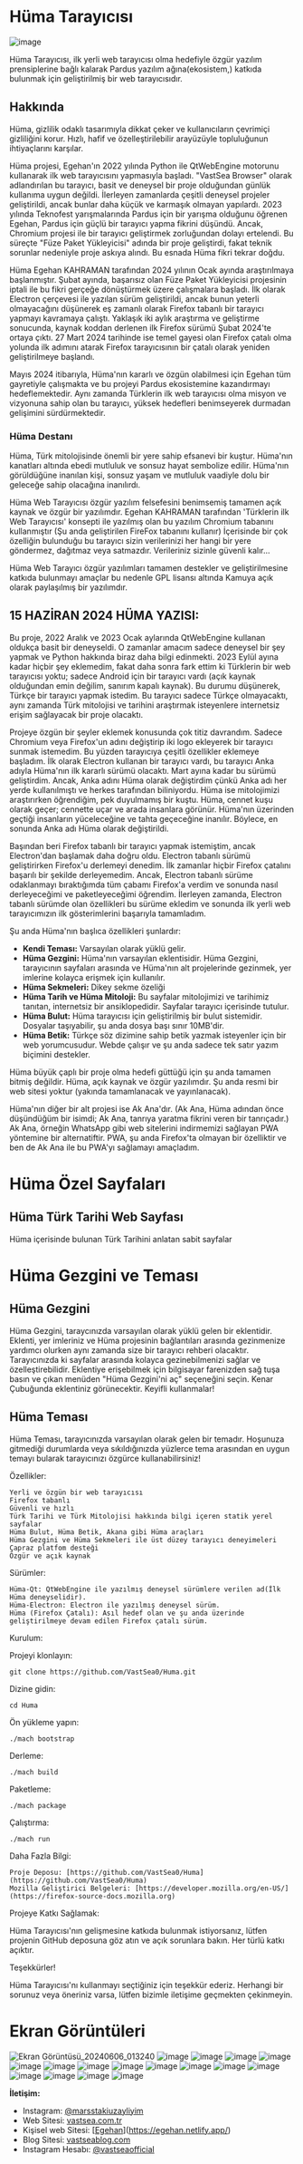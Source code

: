 # Hüma Tarayıcısı
![image](https://github.com/VastSea0/Huma/assets/144556903/13e56ba3-2023-4581-a2c8-0c88fdbb78fd)

Hüma Tarayıcısı, ilk yerli web tarayıcısı olma hedefiyle özgür yazılım prensiplerine bağlı kalarak Pardus yazılım ağına(ekosistem,) katkıda bulunmak için geliştirilmiş bir web tarayıcısıdır.

## Hakkında

Hüma, gizlilik odaklı tasarımıyla dikkat çeker ve kullanıcıların çevrimiçi gizliliğini korur. Hızlı, hafif ve özelleştirilebilir arayüzüyle topluluğunun ihtiyaçlarını karşılar.

Hüma projesi, Egehan'ın 2022 yılında Python ile QtWebEngine motorunu kullanarak ilk web tarayıcısını yapmasıyla başladı. "VastSea Browser" olarak adlandırılan bu tarayıcı, basit ve deneysel bir proje olduğundan günlük kullanıma uygun değildi. İlerleyen zamanlarda çeşitli deneysel projeler geliştirildi, ancak bunlar daha küçük ve karmaşık olmayan yapılardı. 2023 yılında Teknofest yarışmalarında Pardus için bir yarışma olduğunu öğrenen Egehan, Pardus için güçlü bir tarayıcı yapma fikrini düşündü. Ancak, Chromium projesi ile bir tarayıcı geliştirmek zorluğundan dolayı ertelendi. Bu süreçte "Füze Paket Yükleyicisi" adında bir proje geliştirdi, fakat teknik sorunlar nedeniyle proje askıya alındı. Bu esnada Hüma fikri tekrar doğdu.

Hüma Egehan KAHRAMAN tarafından 2024 yılının Ocak ayında araştırılmaya başlanmıştır. Şubat ayında, başarısız olan Füze Paket Yükleyicisi projesinin iptali ile bu fikri gerçeğe dönüştürmek üzere çalışmalara başladı. İlk olarak Electron çerçevesi ile yazılan sürüm geliştirildi, ancak bunun yeterli olmayacağını düşünerek eş zamanlı olarak Firefox tabanlı bir tarayıcı yapmayı kavramaya çalıştı. Yaklaşık iki aylık araştırma ve geliştirme sonucunda, kaynak koddan derlenen ilk Firefox sürümü Şubat 2024'te ortaya çıktı. 27 Mart 2024 tarihinde ise temel gayesi olan Firefox çatalı olma yolunda ilk adımını atarak Firefox tarayıcısının bir çatalı olarak yeniden geliştirilmeye başlandı.

Mayıs 2024 itibarıyla, Hüma'nın kararlı ve özgün olabilmesi için Egehan tüm gayretiyle çalışmakta ve bu projeyi Pardus ekosistemine kazandırmayı hedeflemektedir. Aynı zamanda Türklerin ilk web tarayıcısı olma misyon ve vizyonuna sahip olan bu tarayıcı, yüksek hedefleri benimseyerek durmadan gelişimini sürdürmektedir.

### Hüma Destanı
Hüma, Türk mitolojisinde önemli bir yere sahip efsanevi bir kuştur. Hüma'nın kanatları altında ebedi mutluluk ve sonsuz hayat sembolize edilir. Hüma'nın görüldüğüne inanılan kişi, sonsuz yaşam ve mutluluk vaadiyle dolu bir geleceğe sahip olacağına inanılırdı.

Hüma Web Tarayıcısı özgür yazılım felsefesini benimsemiş tamamen açık kaynak ve özgür bir yazılımdır. Egehan KAHRAMAN tarafından 'Türklerin ilk Web Tarayıcısı' konsepti ile yazılmış olan bu yazılım Chromium tabanını kullanmıştır (Şu anda geliştirilen FireFox tabanını kullanır) İçerisinde bir çok özelliğin bulunduğu bu tarayıcı sizin verilerinizi her hangi bir yere göndermez, dağıtmaz veya satmazdır. Verileriniz sizinle güvenli kalır...

Hüma Web Tarayıcı özgür yazılımları tamamen destekler ve geliştirilmesine katkıda bulunmayı amaçlar bu nedenle GPL lisansı altında Kamuya açık olarak paylaşılmış bir yazılımdır.
## 15 HAZİRAN 2024 HÜMA YAZISI:
Bu proje, 2022 Aralık ve 2023 Ocak aylarında QtWebEngine kullanan oldukça basit bir deneyseldi. O zamanlar amacım sadece deneysel bir şey yapmak ve Python hakkında biraz daha bilgi edinmekti. 2023 Eylül ayına kadar hiçbir şey eklemedim, fakat daha sonra fark ettim ki Türklerin bir web tarayıcısı yoktu; sadece Android için bir tarayıcı vardı (açık kaynak olduğundan emin değilim, sanırım kapalı kaynak). Bu durumu düşünerek, Türkçe bir tarayıcı yapmak istedim. Bu tarayıcı sadece Türkçe olmayacaktı, aynı zamanda Türk mitolojisi ve tarihini araştırmak isteyenlere internetsiz erişim sağlayacak bir proje olacaktı.

Projeye özgün bir şeyler eklemek konusunda çok titiz davrandım. Sadece Chromium veya Firefox'un adını değiştirip iki logo ekleyerek bir tarayıcı sunmak istemedim. Bu yüzden tarayıcıya çeşitli özellikler eklemeye başladım. İlk olarak Electron kullanan bir tarayıcı vardı, bu tarayıcı Anka adıyla Hüma'nın ilk kararlı sürümü olacaktı. Mart ayına kadar bu sürümü geliştirdim. Ancak, Anka adını Hüma olarak değiştirdim çünkü Anka adı her yerde kullanılmıştı ve herkes tarafından biliniyordu. Hüma ise mitolojimizi araştırırken öğrendiğim, pek duyulmamış bir kuştu. Hüma, cennet kuşu olarak geçer; cennette uçar ve arada insanlara görünür. Hüma'nın üzerinden geçtiği insanların yüceleceğine ve tahta geçeceğine inanılır. Böylece, en sonunda Anka adı Hüma olarak değiştirildi.

Başından beri Firefox tabanlı bir tarayıcı yapmak istemiştim, ancak Electron'dan başlamak daha doğru oldu. Electron tabanlı sürümü geliştirirken Firefox'u derlemeyi denedim. İlk zamanlar hiçbir Firefox çatalını başarılı bir şekilde derleyemedim. Ancak, Electron tabanlı sürüme odaklanmayı bıraktığımda tüm çabamı Firefox'a verdim ve sonunda nasıl derleyeceğimi ve paketleyeceğimi öğrendim. İlerleyen zamanda, Electron tabanlı sürümde olan özellikleri bu sürüme ekledim ve sonunda ilk yerli web tarayıcımızın ilk gösterimlerini başarıyla tamamladım.

Şu anda Hüma'nın başlıca özellikleri şunlardır:
- **Kendi Teması:** Varsayılan olarak yüklü gelir.
- **Hüma Gezgini:** Hüma'nın varsayılan eklentisidir. Hüma Gezgini, tarayıcının sayfaları arasında ve Hüma'nın alt projelerinde gezinmek, yer imlerine kolayca erişmek için kullanılır.
- **Hüma Sekmeleri:** Dikey sekme özeliği 
- **Hüma Tarih ve Hüma Mitoloji:** Bu sayfalar mitolojimizi ve tarihimiz tanıtan, internetsiz bir ansiklopedidir. Sayfalar tarayıcı içerisinde tutulur.
- **Hüma Bulut:** Hüma tarayıcısı için geliştirilmiş bir bulut sistemidir. Dosyalar taşıyabilir, şu anda dosya başı sınır 10MB'dir.
- **Hüma Betik:** Türkçe söz dizimine sahip betik yazmak isteyenler için bir web yorumcusudur. Webde çalışır ve şu anda sadece tek satır yazım biçimini destekler.

Hüma büyük çaplı bir proje olma hedefi güttüğü için şu anda tamamen bitmiş değildir. Hüma, açık kaynak ve özgür yazılımdır. Şu anda resmi bir web sitesi yoktur (yakında tamamlanacak ve yayınlanacak).

Hüma'nın diğer bir alt projesi ise Ak Ana'dır. (Ak Ana, Hüma adından önce düşündüğüm bir isimdi; Ak Ana, tanrıya yaratma fikrini veren bir tanrıçadır.) Ak Ana, örneğin WhatsApp gibi web sitelerini indirmemizi sağlayan PWA yöntemine bir alternatiftir. PWA, şu anda Firefox'ta olmayan bir özelliktir ve ben de Ak Ana ile bu PWA'yı sağlamayı amaçladım.

# Hüma Özel Sayfaları

## Hüma Türk Tarihi Web Sayfası
Hüma içerisinde bulunan Türk Tarihini anlatan sabit sayfalar

# Hüma Gezgini ve Teması

## Hüma Gezgini

Hüma Gezgini, taraycınızda varsayılan olarak yüklü gelen bir eklentidir. Eklenti, yer imleriniz ve Hüma projesinin bağlantıları arasında gezinmenize yardımcı olurken aynı zamanda size bir tarayıcı rehberi olacaktır. Tarayıcınızda ki sayfalar arasında kolayca gezinebilmenizi sağlar ve özelleştirebilidir. Eklentiye erişebilmek için bilgisayar farenizden sağ tuşa basın ve çıkan menüden "Hüma Gezgini'ni aç" seçeneğini seçin. Kenar Çubuğunda eklentiniz görünecektir. Keyifli kullanmalar!

## Hüma Teması

Hüma Teması, tarayıcınızda varsayılan olarak gelen bir temadır. Hoşunuza gitmediği durumlarda veya sıkıldığınızda yüzlerce tema arasından en uygun temayı bularak tarayıcınızı özgürce kullanabilirsiniz!

Özellikler:

    Yerli ve özgün bir web tarayıcısı
    Firefox tabanlı
    Güvenli ve hızlı
    Türk Tarihi ve Türk Mitolojisi hakkında bilgi içeren statik yerel sayfalar
    Hüma Bulut, Hüma Betik, Akana gibi Hüma araçları
    Hüma Gezgini ve Hüma Sekmeleri ile üst düzey tarayıcı deneyimeleri
    Çapraz platfom desteği
    Özgür ve açık kaynak
    
     

Sürümler:

    Hüma-Qt: QtWebEngine ile yazılmış deneysel sürümlere verilen ad(İlk Hüma deneyselidir).
    Hüma-Electron: Electron ile yazılmış deneysel sürüm.
    Hüma (Firefox Çatalı): Asıl hedef olan ve şu anda üzerinde geliştirilmeye devam edilen Firefox çatalı sürüm.

Kurulum:

Projeyi klonlayın:

    git clone https://github.com/VastSea0/Huma.git

Dizine gidin:

    cd Huma

Ön yükleme yapın:

    ./mach bootstrap

Derleme:

    ./mach build

Paketleme:

    ./mach package

Çalıştırma:

    ./mach run

Daha Fazla Bilgi:

    Proje Deposu: [https://github.com/VastSea0/Huma](https://github.com/VastSea0/Huma)
    Mozilla Geliştirici Belgeleri: [https://developer.mozilla.org/en-US/](https://firefox-source-docs.mozilla.org)
    
Projeye Katkı Sağlamak:

Hüma Tarayıcısı'nın gelişmesine katkıda bulunmak istiyorsanız, lütfen projenin GitHub deposuna göz atın ve açık sorunlara bakın. Her türlü katkı açıktır.

Teşekkürler!

Hüma Tarayıcısı'nı kullanmayı seçtiğiniz için teşekkür ederiz. Herhangi bir sorunuz veya öneriniz varsa, lütfen bizimle iletişime geçmekten çekinmeyin.

# Ekran Görüntüleri

![Ekran Görüntüsü_20240606_013240](https://github.com/VastSea0/Huma/assets/144556903/da9d0e43-a203-49f1-bfe7-b05fe462f669)
![image](https://github.com/VastSea0/Huma/assets/144556903/517245a7-d9a0-4efe-93ae-2d6a0c509126)
![image](https://github.com/VastSea0/Huma/assets/144556903/c9e96df5-c06f-413c-8659-880c8c8323b2)
![image](https://github.com/VastSea0/Huma/assets/144556903/7d36524b-cf12-4136-9ea4-3064923d2ec8)
![image](https://github.com/VastSea0/Huma/assets/144556903/8b557b31-84f5-4cbb-89be-6aaf30a359f0)
![image](https://github.com/VastSea0/Huma/assets/144556903/686ea2cb-4cb3-49f2-894f-e82c663ddcda)
![image](https://github.com/VastSea0/Huma/assets/144556903/2899af51-c05b-43a7-bbd1-fa73e239abd8)
![image](https://github.com/VastSea0/Huma/assets/144556903/6e774006-e589-4e76-9e62-86d1f7f7be59)
![image](https://github.com/VastSea0/Huma/assets/144556903/82fa8f29-308a-468f-a7f2-f926762434d1)
![image](https://github.com/VastSea0/Huma/assets/144556903/8ad01ec5-ff94-42af-a7da-06d7e804543f)
![image](https://github.com/VastSea0/Huma/assets/144556903/67ef74ef-bd2d-487d-a3f9-9666597b9212)
![image](https://github.com/VastSea0/Huma/assets/144556903/1dac8ff1-7784-491b-ab6a-8ec8b9a5eda8)
![image](https://github.com/VastSea0/Huma/assets/144556903/468019b8-c073-485f-ba16-bd2efb97ab21)
![image](https://github.com/VastSea0/Huma/assets/144556903/31bcca7f-1493-435f-95b7-d4d98e72a768)
![image](https://github.com/VastSea0/Huma/assets/144556903/73554fb8-cd20-43d7-b056-86a232580047)
![image](https://github.com/VastSea0/Huma/assets/144556903/05557953-1330-4f8a-94d5-2ff7995ef88e)
![image](https://github.com/VastSea0/Huma/assets/144556903/33c75725-47c7-4e6c-889e-916cc97971c8)


**İletişim:** 
- Instagram: [@marsstakiuzayliyim](https://www.instagram.com/marsstakiuzayliyim/)
- Web Sitesi: [vastsea.com.tr](https://vastsea.com.tr)
- Kişisel web Sitesi: [[Egehan](https://vastsea.com.tr)](https://egehan.netlify.app/)
- Blog Sitesi: [vastseablog.com](https://humatarayici.com/docs)
- Instagram Hesabı: [@vastseaofficial](https://www.instagram.com/vastseaofficial/)

 


